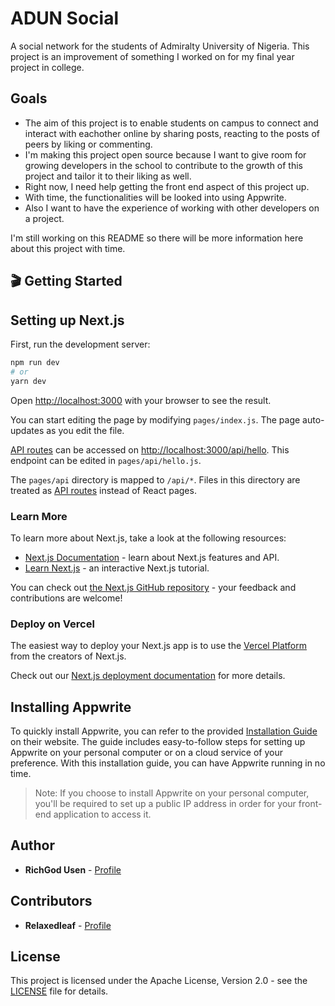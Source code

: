 # ADUN Social

A social network for the students of Admiralty University of Nigeria.
This project is an improvement of something I worked on for my final year project in college.

## Goals

- The aim of this project is to enable students on campus to connect and interact with eachother online by sharing posts, reacting to the posts of peers by liking or commenting.
- I'm making this project open source because I want to give room for growing developers in the school to contribute to the growth of this project and tailor it to their liking as well.
- Right now, I need help getting the front end aspect of this project up.
- With time, the functionalities will be looked into using Appwrite.
- Also I want to have the experience of working with other developers on a project.

I'm still working on this README so there will be more information here about this project with time.

## 🎬 Getting Started

## Setting up Next.js
First, run the development server:

```bash
npm run dev
# or
yarn dev
```

Open [http://localhost:3000](http://localhost:3000) with your browser to see the result.

You can start editing the page by modifying `pages/index.js`. The page auto-updates as you edit the file.

[API routes](https://nextjs.org/docs/api-routes/introduction) can be accessed on [http://localhost:3000/api/hello](http://localhost:3000/api/hello). This endpoint can be edited in `pages/api/hello.js`.

The `pages/api` directory is mapped to `/api/*`. Files in this directory are treated as [API routes](https://nextjs.org/docs/api-routes/introduction) instead of React pages.

### Learn More

To learn more about Next.js, take a look at the following resources:

- [Next.js Documentation](https://nextjs.org/docs) - learn about Next.js features and API.
- [Learn Next.js](https://nextjs.org/learn) - an interactive Next.js tutorial.

You can check out [the Next.js GitHub repository](https://github.com/vercel/next.js/) - your feedback and contributions are welcome!

### Deploy on Vercel

The easiest way to deploy your Next.js app is to use the [Vercel Platform](https://vercel.com/new?utm_medium=default-template&filter=next.js&utm_source=create-next-app&utm_campaign=create-next-app-readme) from the creators of Next.js.

Check out our [Next.js deployment documentation](https://nextjs.org/docs/deployment) for more details.

## Installing Appwrite
To quickly install Appwrite, you can refer to the provided [Installation Guide](https://appwrite.io/docs/installation) on their website. The guide includes easy-to-follow steps for setting up Appwrite on your personal computer or on a cloud service of your preference. With this installation guide, you can have Appwrite running in no time.

> Note: If you choose to install Appwrite on your personal computer, you'll be required to set up a public IP address in order for your front-end application to access it.

## Author

- **RichGod Usen** - [Profile](https://github.com/RichGod93)

## Contributors

- **Relaxedleaf** - [Profile](https://github.com/relaxedleaf)

## License

This project is licensed under the Apache License, Version 2.0 - see the [LICENSE](LICENSE) file for details.

